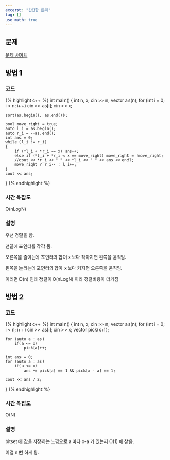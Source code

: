 ```yaml
---
excerpt: "간단한 문제"
tag: []
use_math: true
---
```

## 문제

[문제 사이트](https://www.acmicpc.net/problem/3273)

## 방법 1

### 코드

{% highlight c++ %}
int main()
{
	int n, x;
	cin >> n;
	vector<int> as(n);
	for (int i = 0; i < n; i++)
		cin >> as[i];
	cin >> x;

	sort(as.begin(), as.end());
	
	bool move_right = true;
	auto l_i = as.begin();
	auto r_i = --as.end();
	int ans = 0;
	while (l_i != r_i)
	{
		if (*l_i + *r_i == x) ans++;
		else if (*l_i + *r_i < x == move_right) move_right = !move_right;
		//cout << *r_i << " " << *l_i << " " << ans << endl;
		move_right ? r_i-- : l_i++;
	}
	cout << ans;
}
{% endhighlight %}

### 시간 복잡도

O(nLogN)

### 설명

우선 정렬을 함.

맨끝에 포인터를 각각 둠.

오른쪽을 줄이는데 포인터의 합이 x 보다 작아지면 왼쪽을 움직임.

왼쪽을 늘리는데 포인터의 합이 x 보다 커지면 오른쪽을 움직임.

이러면 O(n) 인데 정렬이 O(nLogN) 이라 정렬비용이 더커짐


## 방법 2

### 코드

{% highlight c++ %}
int main()
{
	int n, x;
	cin >> n;
	vector<int> as(n);
	for (int i = 0; i < n; i++)
		cin >> as[i];
	cin >> x;
	vector<int> pick(x+1);

	for (auto a : as)
		if(a <= x)
			pick[a]++;
	
	int ans = 0;
	for (auto a : as)
		if(a <= x)
			ans += pick[a] == 1 && pick[x - a] == 1;
	
	cout << ans / 2;
}
{% endhighlight %}

### 시간 복잡도

O(N)

### 설명

bitset 에 값을 저장하는 느낌으로 a 마다 x-a 가 있는지  O(1) 에 찾음.

이걸 n 번 하게 됨.